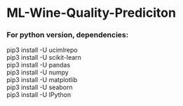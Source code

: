 # ML-Wine-Quality-Prediciton
### For python version, dependencies:
pip3 install -U ucimlrepo <br />
pip3 install -U scikit-learn <br />
pip3 install -U pandas <br />
pip3 install -U numpy <br />
pip3 install -U matplotlib <br />
pip3 install -U seaborn <br />
pip3 install -U IPython <br />
